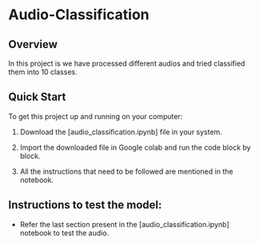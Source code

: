 # Audio-Classification

## Overview
In this project is we have processed different audios and tried classified them into 10 classes.  

## Quick Start
To get this project up and running on your computer:
1. Download the [audio_classification.ipynb] file in your system.

2. Import the downloaded file in Google colab and run the code block by block.  

3. All the instructions that need to be followed are mentioned in the notebook.


## Instructions to test the model:
* Refer the last section present in the [audio_classification.ipynb] notebook to test the audio.
